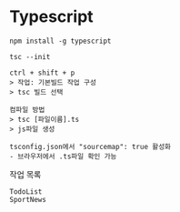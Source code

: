# Typescript

 ```
npm install -g typescript
 ```

    tsc --init

    ctrl + shift + p
    > 작업: 기본빌드 작업 구성
    > tsc 빌드 선택

    컴파일 방법
    > tsc [파일이름].ts
    > js파일 생성

    tsconfig.json에서 "sourcemap": true 활성화 
    - 브라우저에서 .ts파일 확인 가능
작업 목록
    
    TodoList
    SportNews


    




